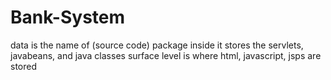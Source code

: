 # Bank-System
data is the name of (source code) package
inside it stores the servlets, javabeans, and java classes
surface level is where html, javascript, jsps are stored

